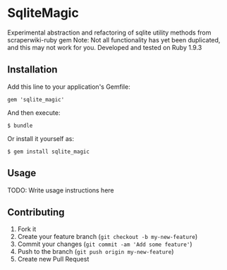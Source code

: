 # SqliteMagic

Experimental abstraction and refactoring of sqlite utility methods from 
scraperwiki-ruby gem
Note: Not all functionality has yet been duplicated, and this may not work for
you. Developed and tested on Ruby 1.9.3

## Installation

Add this line to your application's Gemfile:

    gem 'sqlite_magic'

And then execute:

    $ bundle

Or install it yourself as:

    $ gem install sqlite_magic

## Usage

TODO: Write usage instructions here

## Contributing

1. Fork it
2. Create your feature branch (`git checkout -b my-new-feature`)
3. Commit your changes (`git commit -am 'Add some feature'`)
4. Push to the branch (`git push origin my-new-feature`)
5. Create new Pull Request
